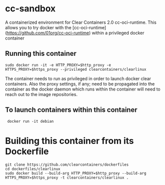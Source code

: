 # cc-sandbox

A containerized environment for Clear Containers 2.0 cc-oci-runtime.  This allows you to try docker with the [cc-oci-runtime] (https://github.com/01org/cc-oci-runtime) within a privileged docker container 

## Running this container
```
sudo docker run -it -e HTTP_PROXY=$http_proxy -e HTTPS_PROXY=$https_proxy --privileged clearcontainers/clearlinux
```

The container needs to run as privileged in order to launch docker clear containers. Also the proxy settings, if any; need to be propagated into the container as the docker daemon which runs within the container will need to reach out to the image repositories.

## To launch containers within this container

```
 docker run -it debian
```

# Building this container from its Dockerfile

```
git clone https://github.com/clearcontainers/dockerfiles
cd dockerfiles/clearlinux
sudo docker build --build-arg HTTP_PROXY=$http_proxy --build-arg HTTPS_PROXY=$https_proxy -t clearcontainers/clearlinux .
```
